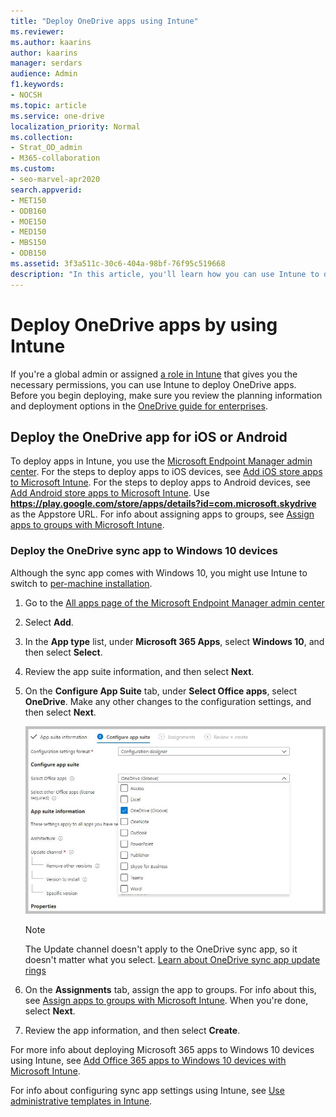 ```yaml
---
title: "Deploy OneDrive apps using Intune"
ms.reviewer: 
ms.author: kaarins
author: kaarins
manager: serdars
audience: Admin
f1.keywords:
- NOCSH
ms.topic: article
ms.service: one-drive
localization_priority: Normal
ms.collection: 
- Strat_OD_admin
- M365-collaboration
ms.custom:
- seo-marvel-apr2020
search.appverid:
- MET150
- ODB160
- MOE150
- MED150
- MBS150
- ODB150
ms.assetid: 3f3a511c-30c6-404a-98bf-76f95c519668
description: "In this article, you'll learn how you can use Intune to deploy the OneDrive mobile app to iOS and Android devices and the OneDrive sync app to Windows 10."
---
```


# Deploy OneDrive apps by using Intune

If you're a global admin or assigned [a role in Intune](/mem/intune/fundamentals/role-based-access-control) that gives you the necessary permissions, you can use Intune to deploy OneDrive apps. Before you begin deploying, make sure you review the planning information and deployment options in the [OneDrive guide for enterprises](plan-onedrive-enterprise.md).

## Deploy the OneDrive app for iOS or Android

To deploy apps in Intune, you use the [Microsoft Endpoint Manager admin center](https://endpoint.microsoft.com/?ref=AdminCenter#blade/Microsoft_Intune_DeviceSettings/AppsMenu/allApps). For the steps to deploy apps to iOS devices, see [Add iOS store apps to Microsoft Intune](/mem/intune/apps/store-apps-ios). For the steps to deploy apps to Android devices, see [Add Android store apps to Microsoft Intune](/mem/intune/apps/store-apps-android). Use **https://play.google.com/store/apps/details?id=com.microsoft.skydrive** as the Appstore URL. For info about assigning apps to groups, see [Assign apps to groups with Microsoft Intune](/mem/intune/apps/apps-deploy).

### Deploy the OneDrive sync app to Windows 10 devices 

Although the sync app comes with Windows 10, you might use Intune to switch to [per-machine installation](per-machine-installation.md).

1. Go to the [All apps page of the Microsoft Endpoint Manager admin center](https://endpoint.microsoft.com/?ref=AdminCenter#blade/Microsoft_Intune_DeviceSettings/AppsMenu/allApps)
2. Select **Add**.
3. In the **App type** list, under **Microsoft 365 Apps**, select **Windows 10**, and then select **Select**. 
4. Review the app suite information, and then select **Next**.
5. On the **Configure App Suite** tab, under **Select Office apps**, select **OneDrive**. Make any other changes to the configuration settings, and then select **Next**.

    ![Configuring the app suite by selecting OneDrive](media/configure-app-suite.png)

    > [!NOTE]
    > The Update channel doesn't apply to the OneDrive sync app, so it doesn't matter what you select. [Learn about OneDrive sync app update rings](sync-client-update-process.md)

6. On the **Assignments** tab, assign the app to groups. For info about this, see [Assign apps to groups with Microsoft Intune](/mem/intune/apps/apps-deploy). When you're done, select **Next**. 
7. Review the app information, and then select **Create**.

For more info about deploying Microsoft 365 apps to Windows 10 devices using Intune, see [Add Office 365 apps to Windows 10 devices with Microsoft Intune](/mem/intune/apps/apps-add-office365). 

For info about configuring sync app settings using Intune, see [Use administrative templates in Intune](configure-sync-intune.md).
